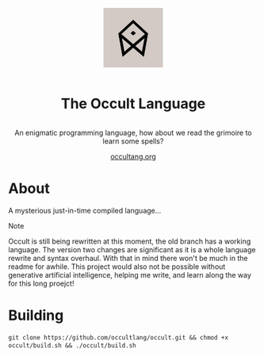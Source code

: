 <div align="center" style="display:grid;place-items:center;">
<p>
    <a href="https://occultlang.org/" target="_blank"><img width="120" src="occult.jpg"></a>
</p>
<h1>The Occult Language</h1>
<p>
An enigmatic programming language, how about we read the grimoire to learn some spells? 
</p>
<a href="https://occultlang.org/" target="_blank">occultang.org</a>
</div>

# About
A mysterious just-in-time compiled language... 
> [!NOTE]
> Occult is still being rewritten at this moment, the old branch has a working language. The version two changes are significant as it is a whole language rewrite and syntax overhaul. With that in mind there won't be much in the readme for awhile.
> This project would also not be possible without generative artificial intelligence, helping me write, and learn along the way for this long proejct!
# Building
```
git clone https://github.com/occultlang/occult.git && chmod +x occult/build.sh && ./occult/build.sh
```
